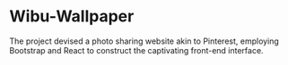 # Wibu-Wallpaper
The project devised a photo sharing website akin to Pinterest, employing Bootstrap and React to construct the captivating front-end interface.
